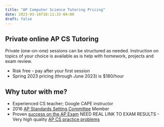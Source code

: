 ```yaml
---
title: "AP Computer Science Tutoring Pricing"
date: 2023-03-16T18:11:33-04:00
draft: false
---
```


## Private online AP CS Tutoring

Private (one-on-one) sessions can be structured as needed. Instruction on topics of your choice is available as is help with homework, projects and exam review.

- Risk free - pay after your first session
- Spring 2023 pricing (through June 2023) is $180/hour

## Why tutor with me?

- Experienced CS teacher; Google CAPE instructor
- 2016 <a href="https://aphighered.collegeboard.org/exams/scoring">[AP Standards Setting Committee](https://aphighered.collegeboard.org/exams/scoring) Member
- Proven [success on the AP Exam](/wp/) NEED REAL LINK TO EXAM RESULTS - Very high quality [AP CS practice problems](https://apcomputersciencetutoring.com/)